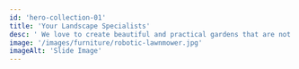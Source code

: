 ```yaml
---
id: 'hero-collection-01'
title: 'Your Landscape Specialists'
desc: ' We love to create beautiful and practical gardens that are not only inspirational, but also environmentally friendly.'
image: '/images/furniture/robotic-lawnmower.jpg'
imageAlt: 'Slide Image'
---
```

